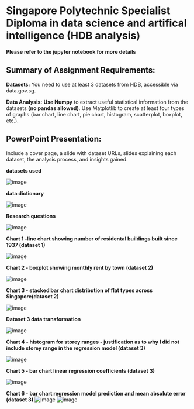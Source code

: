 # **Singapore Polytechnic Specialist Diploma in data science and artifical intelligence (HDB analysis)**
**Please refer to the jupyter notebook for more details**

## **Summary of Assignment Requirements:**
**Datasets:** 
You need to use at least 3 datasets from HDB, accessible via data.gov.sg.

**Data Analysis:**
**Use Numpy** to extract useful statistical information from the datasets **(no pandas allowed)**.
Use Matplotlib to create at least four types of graphs (bar chart, line chart, pie chart, histogram, scatterplot, boxplot, etc.).

## **PowerPoint Presentation:**
Include a cover page, a slide with dataset URLs, slides explaining each dataset, the analysis process, and insights gained.








**datasets used**

![image](https://github.com/user-attachments/assets/5928d952-0323-44e2-aad4-706fc03f549f)



**data dictionary**

![image](https://github.com/user-attachments/assets/9faa9763-3728-4af3-9833-030ad4e0dd36)




**Research questions**

![image](https://github.com/user-attachments/assets/bca078ff-5e62-4347-96ef-a4d48cdb2858)



**Chart 1 -line chart showing number of residental buildings built since 1937 (dataset 1)**

![image](https://github.com/user-attachments/assets/2421fba7-aa71-4aee-bc3a-3f95c1632dcb)



**Chart 2 - boxplot showing monthly rent by town (dataset 2)**

![image](https://github.com/user-attachments/assets/55e08d74-ff9c-4e61-88f1-22ee5025fa41)



**Chart 3 - stacked bar chart distribution of flat types across Singapore(dataset 2)**

![image](https://github.com/user-attachments/assets/913221c5-1ee0-4576-9c69-912277697907)



**Dataset 3 data transformation**

![image](https://github.com/user-attachments/assets/517b4d74-bcac-4864-b622-f0927bfa54db)



**Chart 4 - histogram for storey ranges - justification as to why I did not include storey range in the regression model (dataset 3)**

![image](https://github.com/user-attachments/assets/087c19a5-780f-4e81-81c0-c37589e5ee10)



**Chart 5 - bar chart linear regression coefficients (dataset 3)**

![image](https://github.com/user-attachments/assets/9cdf49e6-185f-4e3e-90b9-864e260c574a)




**Chart 6 - bar chart regression model prediction and mean absolute error (dataset 3)**
![image](https://github.com/user-attachments/assets/cb5304ed-22a7-4980-ad66-4f2bd275649b)
![image](https://github.com/user-attachments/assets/8cc0ea36-e23a-41e3-9070-74c66b0c1634)

